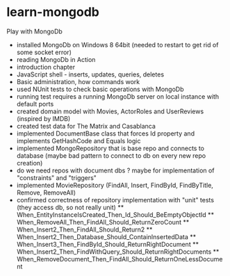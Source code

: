 learn-mongodb
=============

Play with MongoDb

* installed MongoDb on Windows 8 64bit (needed to restart to get rid of some socket error)
* reading MongoDb in Action
* introduction chapter
* JavaScript shell - inserts, updates, queries, deletes
* Basic administration, how commands work
* used NUnit tests to check basic operations with MongoDb
* running test requires a running MongoDb server on local instance with default ports
* created domain model with Movies, ActorRoles and UserReviews (inspired by IMDB)
* created test data for The Matrix and Casablanca
* implemented DocumentBase class that forces Id property and implements GetHashCode and Equals logic
* implemented MongoRepository that is base repo and connects to database (maybe bad pattern to connect to db on every new repo creation)
* do we need repos with document dbs ? maybe for implementation of "constraints" and "triggers"
* implemented MovieRepository (FindAll, Insert, FindById, FindByTitle, Remove, RemoveAll)
* confirmed correctness of repository implementation with "unit" tests (they access db, so not really unit)
** When_EntityInstanceIsCreated_Then_Id_Should_BeEmptyObjectId
** When_RemoveAll_Then_FindAll_Should_ReturnZeroCount
** When_Insert2_Then_FindAll_Should_Return2
** When_Insert2_Then_Database_Should_ContainInsertedData
** When_Insert3_Then_FindById_Should_ReturnRightDocument
** When_Insert2_Then_FindWithQuery_Should_ReturnRightDocuments
** When_RemoveDocument_Then_FindAll_Should_ReturnOneLessDocument
